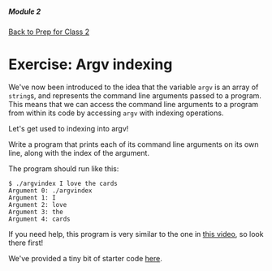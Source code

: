 ##### Module 2
[Back to Prep for Class 2](../../class2-prep#command-line-arguments)
# Exercise: Argv indexing

We've now been introduced to the idea that the variable `argv` is an array of `string`s, and represents the command line arguments passed to a program.
This means that we can access the command line arguments to a program from within its code by accessing `argv` with indexing operations.

Let's get used to indexing into argv!

Write a program that prints each of its command line arguments on its own line, along with the index of the argument.

The program should run like this:
```nohighlight
$ ./argvindex I love the cards
Argument 0: ./argvindex
Argument 1: I
Argument 2: love
Argument 3: the
Argument 4: cards
```

If you need help, this program is very similar to the one in <a href="https://www.youtube.com/watch?v=Ja8YoR-u9TA&index=3&list=PLhQjrBD2T380sc-fXwl1sviA-twxFduVU" target="_blank">this video</a>, so look there first!

We've provided a tiny bit of starter code [here](./argvindex.html).
